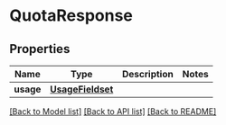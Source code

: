 # QuotaResponse

## Properties
Name | Type | Description | Notes
------------ | ------------- | ------------- | -------------
**usage** | [**UsageFieldset**](UsageFieldset.md) |  | 

[[Back to Model list]](../README.md#documentation-for-models) [[Back to API list]](../README.md#documentation-for-api-endpoints) [[Back to README]](../README.md)



